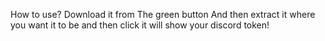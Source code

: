 How to use? Download it from The green button And then extract it where you want it to be and then click it will show your discord token!
